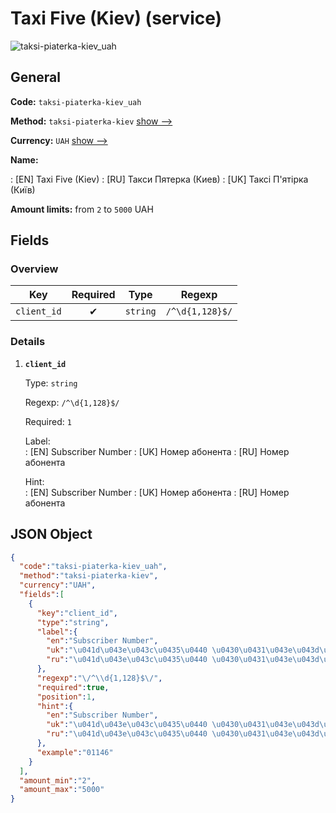 
# Taxi Five (Kiev) (service) 
![taksi-piaterka-kiev_uah](https://static.openfintech.io/payout_methods/taksi-piaterka-kiev_uah/logo.svg?w=400&c=v0.59.26#w24)  

## General 
 
**Code:** `taksi-piaterka-kiev_uah` 
 
**Method:** `taksi-piaterka-kiev` [show -->](/payout-methods/taksi-piaterka-kiev/) 
 
**Currency:** `UAH` [show -->](/currencies/UAH/) 
 
**Name:** 
 
:	[EN] Taxi Five (Kiev) 
:	[RU] Такси Пятерка (Киев) 
:	[UK] Таксі П'ятірка (Київ) 
 
**Amount limits:** from `2` to `5000` UAH 

## Fields 

### Overview 

|Key|Required|Type|Regexp| 
|:---:|:---:|:---:|:---:| 
|`client_id`|✔|`string`|`/^\d{1,128}$/`| 
 

### Details 
 
1. **`client_id`** 
 
	Type: `string` 
 
	Regexp: `/^\d{1,128}$/` 
 
	Required: `1` 
 
	Label:  
	: [EN] Subscriber Number 
	: [UK] Номер абонента 
	: [RU] Номер абонента 
 
	Hint:  
	: [EN] Subscriber Number 
	: [UK] Номер абонента 
	: [RU] Номер абонента 
 

## JSON Object 

```json
{
  "code":"taksi-piaterka-kiev_uah",
  "method":"taksi-piaterka-kiev",
  "currency":"UAH",
  "fields":[
    {
      "key":"client_id",
      "type":"string",
      "label":{
        "en":"Subscriber Number",
        "uk":"\u041d\u043e\u043c\u0435\u0440 \u0430\u0431\u043e\u043d\u0435\u043d\u0442\u0430",
        "ru":"\u041d\u043e\u043c\u0435\u0440 \u0430\u0431\u043e\u043d\u0435\u043d\u0442\u0430"
      },
      "regexp":"\/^\\d{1,128}$\/",
      "required":true,
      "position":1,
      "hint":{
        "en":"Subscriber Number",
        "uk":"\u041d\u043e\u043c\u0435\u0440 \u0430\u0431\u043e\u043d\u0435\u043d\u0442\u0430",
        "ru":"\u041d\u043e\u043c\u0435\u0440 \u0430\u0431\u043e\u043d\u0435\u043d\u0442\u0430"
      },
      "example":"01146"
    }
  ],
  "amount_min":"2",
  "amount_max":"5000"
}
```  
